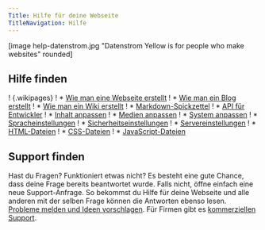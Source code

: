 ```yaml
---
Title: Hilfe für deine Webseite
TitleNavigation: Hilfe
---
```

[image help-datenstrom.jpg "Datenstrom Yellow is for people who make websites" rounded]

## Hilfe finden

! {.wikipages}
! * [Wie man eine Webseite erstellt](how-to-make-a-website)
! * [Wie man ein Blog erstellt](how-to-make-a-blog)
! * [Wie man ein Wiki erstellt](how-to-make-a-wiki)
! * [Markdown-Spickzettel](markdown-cheat-sheet)
! * [API für Entwickler](api)
! * [Inhalt anpassen](adjusting-content)
! * [Medien anpassen](adjusting-media)
! * [System anpassen](adjusting-system)
! * [Spracheinstellungen](language-configuration)
! * [Sicherheitseinstellungen](security-configuration)
! * [Servereinstellungen](server-configuration)
! * [HTML-Dateien](html-files)
! * [CSS-Dateien](css-files)
! * [JavaScript-Dateien](javascript-files)

## Support finden

Hast du Fragen? Funktioniert etwas nicht? Es besteht eine gute Chance, dass deine Frage bereits beantwortet wurde. Falls nicht, öffne einfach eine neue Support-Anfrage. So bekommst du Hilfe für deine Webseite und alle anderen mit der selben Frage können die Antworten ebenso lesen. [Probleme melden und Ideen vorschlagen](https://github.com/datenstrom/yellow/issues).  Für Firmen gibt es [kommerziellen Support](https://mayberg.se/support/).